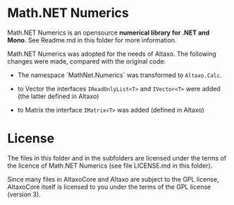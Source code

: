 Math.NET Numerics
=================

Math.NET Numerics is an opensource **numerical library for .NET and Mono**. See Readme.md in this folder for more information.


Math.NET Numerics was adopted for the needs of Altaxo. The following changes were made, compared with the original code:

- The namespace ´MathNet.Numerics´ was transformed to `Altaxo.Calc`.

- to Vector<T> the interfaces `IReadOnlyList<T>` and `IVector<T>` were added (the latter defined in Altaxo)

- to Matrix<T> the interface `IMatrix<T>` was added (defined in Altaxo)



License
================

The files in this folder and in the subfolders are licensed 
under the terms of the licence of Math.NET Numerics (see file LICENSE.md in this folder).

Since many files in AltaxoCore and Altaxo are subject to the GPL license, 
AltaxoCore itself is licensed to you under the terms of the GPL license (version 3).
